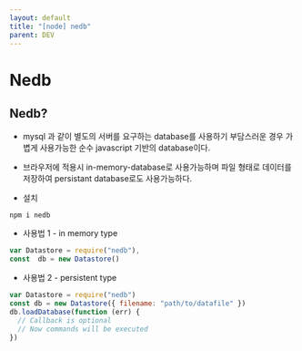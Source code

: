 ```yaml
---
layout: default
title: "[node] nedb"
parent: DEV
---
```


# Nedb

## Nedb?

- mysql 과 같이 별도의 서버를 요구하는 database를 사용하기 부담스러운 경우 가볍게 사용가능한 순수 javascript 기반의 database이다.
- 브라우저에 적용시 in-memory-database로 사용가능하며 파일 형태로 데이터를 저장하여 persistant database로도 사용가능하다.

- 설치

```
npm i nedb
```

- 사용법 1 - in memory type

```jsx
var Datastore = require("nedb"),
const  db = new Datastore()
```

- 사용법 2 - persistent type

```jsx
var Datastore = require("nedb")
const db = new Datastore({ filename: "path/to/datafile" })
db.loadDatabase(function (err) {
  // Callback is optional
  // Now commands will be executed
})
```
